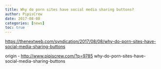 ```yaml
---
title: Why do porn sites have social media sharing buttons?
author: PipisCrew
date: 2017-08-08
categories: [news]
toc: true
---
```


https://thenextweb.com/syndication/2017/08/08/why-do-porn-sites-have-social-media-sharing-buttons

origin - http://www.pipiscrew.com/?p=9785 why-do-porn-sites-have-social-media-sharing-buttons